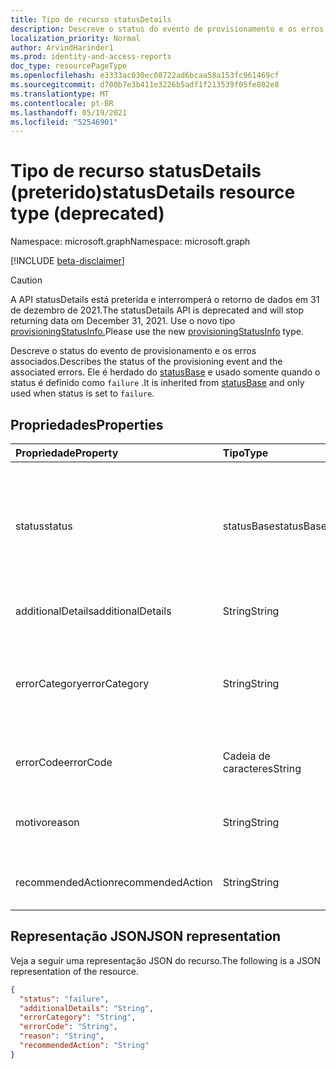 ```yaml
---
title: Tipo de recurso statusDetails
description: Descreve o status do evento de provisionamento e os erros associados.
localization_priority: Normal
author: ArvindHarinder1
ms.prod: identity-and-access-reports
doc_type: resourcePageType
ms.openlocfilehash: e3333ac030ec08722ad6bcaa58a153fc961469cf
ms.sourcegitcommit: d700b7e3b411e3226b5adf1f213539f05fe802e8
ms.translationtype: MT
ms.contentlocale: pt-BR
ms.lasthandoff: 05/19/2021
ms.locfileid: "52546901"
---
```

# <a name="statusdetails-resource-type-deprecated"></a><span data-ttu-id="23dbd-103">Tipo de recurso statusDetails (preterido)</span><span class="sxs-lookup"><span data-stu-id="23dbd-103">statusDetails resource type (deprecated)</span></span>

<span data-ttu-id="23dbd-104">Namespace: microsoft.graph</span><span class="sxs-lookup"><span data-stu-id="23dbd-104">Namespace: microsoft.graph</span></span>

[!INCLUDE [beta-disclaimer](../../includes/beta-disclaimer.md)]
>[!CAUTION] 
> <span data-ttu-id="23dbd-105">A API statusDetails está preterida e interromperá o retorno de dados em 31 de dezembro de 2021.</span><span class="sxs-lookup"><span data-stu-id="23dbd-105">The statusDetails API is deprecated and will stop returning data om December 31, 2021.</span></span> <span data-ttu-id="23dbd-106">Use o novo tipo [provisioningStatusInfo.](provisioningstatusinfo.md)</span><span class="sxs-lookup"><span data-stu-id="23dbd-106">Please use the new [provisioningStatusInfo](provisioningstatusinfo.md) type.</span></span>

<span data-ttu-id="23dbd-107">Descreve o status do evento de provisionamento e os erros associados.</span><span class="sxs-lookup"><span data-stu-id="23dbd-107">Describes the status of the provisioning event and the associated errors.</span></span> <span data-ttu-id="23dbd-108">Ele é herdado do [statusBase](/graph/api/resources/statusbase) e usado somente quando o status é definido como `failure` .</span><span class="sxs-lookup"><span data-stu-id="23dbd-108">It is inherited from [statusBase](/graph/api/resources/statusbase) and only used when status is set to `failure`.</span></span>  

## <a name="properties"></a><span data-ttu-id="23dbd-109">Propriedades</span><span class="sxs-lookup"><span data-stu-id="23dbd-109">Properties</span></span>

| <span data-ttu-id="23dbd-110">Propriedade</span><span class="sxs-lookup"><span data-stu-id="23dbd-110">Property</span></span>     | <span data-ttu-id="23dbd-111">Tipo</span><span class="sxs-lookup"><span data-stu-id="23dbd-111">Type</span></span>        | <span data-ttu-id="23dbd-112">Descrição</span><span class="sxs-lookup"><span data-stu-id="23dbd-112">Description</span></span> |
|:-------------|:------------|:------------|
|<span data-ttu-id="23dbd-113">status</span><span class="sxs-lookup"><span data-stu-id="23dbd-113">status</span></span>|<span data-ttu-id="23dbd-114">statusBase</span><span class="sxs-lookup"><span data-stu-id="23dbd-114">statusBase</span></span>|<span data-ttu-id="23dbd-115">Os valores possíveis são: `success`, `warning`, `failure`, `skipped`, `unknownFutureValue`.</span><span class="sxs-lookup"><span data-stu-id="23dbd-115">Possible values are: `success`, `warning`, `failure`, `skipped`, `unknownFutureValue`.</span></span> <span data-ttu-id="23dbd-116">Herdado do statusBase.</span><span class="sxs-lookup"><span data-stu-id="23dbd-116">Inherited from statusBase.</span></span>|
|<span data-ttu-id="23dbd-117">additionalDetails</span><span class="sxs-lookup"><span data-stu-id="23dbd-117">additionalDetails</span></span>|<span data-ttu-id="23dbd-118">String</span><span class="sxs-lookup"><span data-stu-id="23dbd-118">String</span></span>|<span data-ttu-id="23dbd-119">Detalhes adicionais em caso de erro.</span><span class="sxs-lookup"><span data-stu-id="23dbd-119">Additional details in case of error.</span></span>|
|<span data-ttu-id="23dbd-120">errorCategory</span><span class="sxs-lookup"><span data-stu-id="23dbd-120">errorCategory</span></span>|<span data-ttu-id="23dbd-121">String</span><span class="sxs-lookup"><span data-stu-id="23dbd-121">String</span></span>|<span data-ttu-id="23dbd-122">Categoriza o código de erro.</span><span class="sxs-lookup"><span data-stu-id="23dbd-122">Categorizes the error code.</span></span> <span data-ttu-id="23dbd-123">Os valores possíveis são `Failure`, `NonServiceFailure`, `Success`.</span><span class="sxs-lookup"><span data-stu-id="23dbd-123">Possible values are `Failure`, `NonServiceFailure`, `Success`.</span></span>|
|<span data-ttu-id="23dbd-124">errorCode</span><span class="sxs-lookup"><span data-stu-id="23dbd-124">errorCode</span></span>|<span data-ttu-id="23dbd-125">Cadeia de caracteres</span><span class="sxs-lookup"><span data-stu-id="23dbd-125">String</span></span>|<span data-ttu-id="23dbd-126">Código de erro exclusivo se ocorrer algum.</span><span class="sxs-lookup"><span data-stu-id="23dbd-126">Unique error code if any occurred.</span></span> [<span data-ttu-id="23dbd-127">Saiba mais</span><span class="sxs-lookup"><span data-stu-id="23dbd-127">Learn more</span></span>](/azure/active-directory/reports-monitoring/concept-provisioning-logs#error-codes)|
|<span data-ttu-id="23dbd-128">motivo</span><span class="sxs-lookup"><span data-stu-id="23dbd-128">reason</span></span>|<span data-ttu-id="23dbd-129">String</span><span class="sxs-lookup"><span data-stu-id="23dbd-129">String</span></span>|<span data-ttu-id="23dbd-130">Resume o status e descreve por que o status aconteceu.</span><span class="sxs-lookup"><span data-stu-id="23dbd-130">Summarizes the status and describes why the status happened.</span></span>|
|<span data-ttu-id="23dbd-131">recommendedAction</span><span class="sxs-lookup"><span data-stu-id="23dbd-131">recommendedAction</span></span>|<span data-ttu-id="23dbd-132">String</span><span class="sxs-lookup"><span data-stu-id="23dbd-132">String</span></span>|<span data-ttu-id="23dbd-133">Fornece a resolução do erro correspondente.</span><span class="sxs-lookup"><span data-stu-id="23dbd-133">Provides the resolution for the corresponding error.</span></span>|

## <a name="json-representation"></a><span data-ttu-id="23dbd-134">Representação JSON</span><span class="sxs-lookup"><span data-stu-id="23dbd-134">JSON representation</span></span>

<span data-ttu-id="23dbd-135">Veja a seguir uma representação JSON do recurso.</span><span class="sxs-lookup"><span data-stu-id="23dbd-135">The following is a JSON representation of the resource.</span></span>

<!-- {
  "blockType": "resource",
  "optionalProperties": [

  ],
  "@odata.type": "microsoft.graph.statusDetails",
  "baseType": "microsoft.graph.statusBase"
}-->

```json
{
  "status": "failure",
  "additionalDetails": "String",
  "errorCategory": "String",
  "errorCode": "String",
  "reason": "String",
  "recommendedAction": "String"
}
```

<!-- uuid: 16cd6b66-4b1a-43a1-adaf-3a886856ed98
2019-02-04 14:57:30 UTC -->
<!-- {
  "type": "#page.annotation",
  "description": "statusDetails resource",
  "keywords": "",
  "section": "documentation",
  "tocPath": ""
}-->


